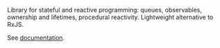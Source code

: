 Library for stateful and reactive programming: queues, observables, ownership
and lifetimes, procedural reactivity. Lightweight alternative to RxJS.

See [documentation](https://mitranim.com/espo/).
